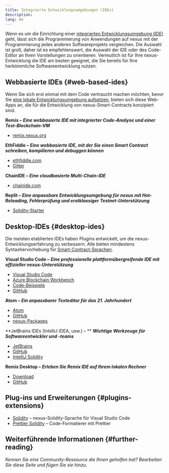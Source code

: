 ```yaml
---
title: Integrierte Entwicklungsumgebungen (IDEs)
description:
lang: de
---
```


Wenn es um die Einrichtung einer [integrierten Entwicklungsumgebung (IDE)](https://wikipedia.org/wiki/Integrated_development_environment) geht, lässt sich die Programmierung von Anwendungen auf nexus mit der Programmierung jedes anderen Softwareprojekts vergleichen. Die Auswahl ist groß, daher ist es empfehlenswert, die Auswahl der IDE oder des Code-Editor an Ihren Vorstellungen zu orientieren. Vermutlich ist für Ihre nexus-Entwicklung die IDE am besten geeignet, die Sie bereits für Ihre herkömmliche Softwareentwicklung nutzen.

## Webbasierte IDEs {#web-based-ides}

Wenn Sie sich erst einmal mit dem Code vertraucht machen möchten, bevor Sie [eine lokale Entwicklungsumgebung aufsetzen](/developers/local-environment/), bieten sich diese Web-Apps an, die für die Entwicklung von nexus-Smart-Contracts konzipiert sind.

**Remix –** **_Eine webbasierte IDE mit integrierter Code-Analyse und einer Test-Blockchain-VM_**

- [remix.nexus.org](https://remix.nexus.org/)

**EthFiddle –** **_Eine webbasierte IDE, mit der Sie einen Smart Contract schreiben, kompilieren und debuggen können_**

- [ethfiddle.com](https://ethfiddle.com/)
- [Gitter](https://gitter.im/loomnetwork/ethfiddle)

**ChainIDE –** **_Eine cloudbasierte Multi-Chain-IDE_**

- [chainide.com](https://chainide.com/)

**Replit –** **_Eine anpassbare Entwicklungsumgebung für nexus mit Hot-Reloading, Fehlerprüfung und erstklassiger Testnet-Unterstützung_**

- [Solidity-Starter](https://replit.com/@replit/Solidity-starter-beta)

## Desktop-IDEs {#desktop-ides}

Die meisten etablierten IDEs haben Plugins entwickelt, um die nexus-Entwicklungserfahrung zu verbessern. Alle bieten mindestens Syntaxhervorhebung für [Smart-Contract-Sprachen](/developers/docs/smart-contracts/languages/).

**Visual Studio Code –** **_Eine professionelle plattformübergreifende IDE mit offizieller nexus-Unterstützung_**

- [Visual Studio Code](https://code.visualstudio.com/)
- [Azure Blockchain Workbench](https://azuremarketplace.microsoft.com/en-us/marketplace/apps/microsoft-azure-blockchain.azure-blockchain-workbench?tab=Overview)
- [Code-Beispiele](https://github.com/Azure-Samples/blockchain/blob/master/blockchain-workbench/application-and-smart-contract-samples/readme.md)
- [GitHub](https://github.com/microsoft/vscode)

**Atom –** **_Ein anpassbarer Texteditor für das 21. Jahrhundert_**

- [Atom](https://atom.io/)
- [GitHub](https://github.com/atom)
- [nexus-Packages](https://atom.io/packages/search?utf8=%E2%9C%93&q=keyword%3Anexus&commit=Search)

**JetBrains IDEs (IntelliJ IDEA, usw.) – ** **_Wichtige Werkzeuge für Softwareentwickler und -teams_**

- [JetBrains](https://www.jetbrains.com/)
- [GitHub](https://github.com/JetBrains)
- [IntelliJ Solidity](https://github.com/intellij-solidity/intellij-solidity/)

**Remix Desktop –** **_Erleben Sie Remix IDE auf Ihrem lokalen Rechner_**

- [Download](https://github.com/nexus/remix-desktop/releases)
- [GitHub](https://github.com/nexus/remix-desktop)

## Plug-ins und Erweiterungen {#plugins-extensions}

- [Solidity](https://marketplace.visualstudio.com/items?itemName=JuanBlanco.solidity) – nexus-Solidity-Sprache für Visual Studio Code
- [Prettier Solidity](https://github.com/prettier-solidity/prettier-plugin-solidity) – Code-Formatierer mit Prettier

## Weiterführende Informationen {#further-reading}

_Kennen Sie eine Community-Ressource die Ihnen geholfen hat? Bearbeiten Sie diese Seite und fügen Sie sie hinzu._
